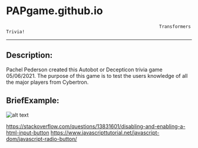 # PAPgame.github.io

                                                              Transformers Trivia!
--------------------------------------------------------------------------------------------------------------------------------------------------------------------------------------------
## Description:
Pachel Pederson created this Autobot or Decepticon trivia game 05/06/2021.
The purpose of this game is to test the users knowledge of all the major players from Cybertron.

## BriefExample:

![alt text](H:\sei\projects\PAPgame.github.io\TransformersGame.png)


























https://stackoverflow.com/questions/13831601/disabling-and-enabling-a-html-input-button
https://www.javascripttutorial.net/javascript-dom/javascript-radio-button/
